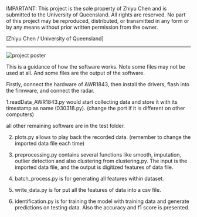 IMPARTANT: This project is the sole property of Zhiyu Chen and is submitted to the University of Queensland. All rights are reserved. No part of this project may be reproduced, distributed, or transmitted in any form or by any means without prior written permission from the owner.

[Zhiyu Chen / University of Queensland]
*************************************************************************************************************************************

![project poster](https://github.com/chenzhiyu28/AI-based_Intruder_identification/blob/master/1.jpg?raw=true)

This is a guidance of how the software works. Note some files may not be used at all. And some 
files are the output of the software.

Firstly, connect the hardware of AWR1843, then install the drivers, flash into the firmware, and connect the radar.

1.readData_AWR1843.py would start collecting data and store it with its timestamp as name (030318.py). (change the port if it is different on other computers)

all other remaining software are in the test folder.

2. plots.py allows to play back the recorded data. (remember to change the imported data file each time)

3. preprocessing.py contains several functions like smooth, imputation, outlier detection and also clustering from clustering.py. The input is the imported data file, and the output is digitized features of data file.

4. batch_process.py is for generating all features within dataset.

5. write_data.py is for put all the features of data into a csv file.

6. identification.py is for training the model with training data and generate predictions on testing data. Also the accuracy and f1 score is presented.
